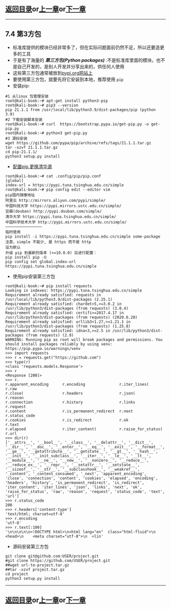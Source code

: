 ## [返回目录][catalogue]or[上一章][pre_chap]or[下一章][next_chap]
-----------------------------------------------------------------------------------

## 7.4 第3方包


+ 标准库提供的模块已经非常多了，但在实际问题面前仍然不足，所以还要造更多的工具
+ 于是有了海量的 ***第三方包(Python packages)*** :不是标准库里面的模块，也不是自己开发的，是别人开发并分享出来的，供任何人使用
+ 这些第三方包通常被放到[pypi.org网站上](https://pypi.org)
+ 要使用第三方包，就要先将它安装到本地，推荐使用 `pip`
+ 安装pip:

```
#1 从linux 包管理安装
root@kali-book:~# apt-get install python3-pip
root@kali-book:~# pip3 --version
pip 21.1.1 from /usr/local/lib/python3.9/dist-packages/pip (python 3.9)
#2 下载安装脚本安装
root@kali-book:~# curl  https://bootstrap.pypa.io/get-pip.py -o get-pip.py
root@kali-book:~# python3 get-pip.py 
#3 源码安装
wget https://github.com/pypa/pip/archive/refs/tags/21.1.1.tar.gz
tar -xzvf 21.1.1.tar.gz 
cd pip-21.1.1/
python3 setup.py install
```
+ [配置pip,更换清华源](https://mirrors.tuna.tsinghua.edu.cn/help/pypi/)

```
root@kali-book:~# cat .config/pip/pip.conf 
[global]
index-url = https://pypi.tuna.tsinghua.edu.cn/simple
root@kali-book:~# pip config edit --editor vim
pip国内镜像地址
阿里云 http://mirrors.aliyun.com/pypi/simple/
中国科技大学 https://pypi.mirrors.ustc.edu.cn/simple/
豆瓣(douban) http://pypi.douban.com/simple/
清华大学 https://pypi.tuna.tsinghua.edu.cn/simple/
中国科学技术大学 http://pypi.mirrors.ustc.edu.cn/simple/
————————————————
临时使用
pip install -i https://pypi.tuna.tsinghua.edu.cn/simple some-package
注意，simple 不能少, 是 https 而不是 http
设为默认
升级 pip 到最新的版本 (>=10.0.0) 后进行配置：
pip install pip -U
pip config set global.index-url https://pypi.tuna.tsinghua.edu.cn/simple
```

+ 使用pip安装第三方包

```
root@kali-book:~# pip install requests
Looking in indexes: https://pypi.tuna.tsinghua.edu.cn/simple
Requirement already satisfied: requests in /usr/local/lib/python3.9/dist-packages (2.25.1)
Requirement already satisfied: chardet<5,>=3.0.2 in /usr/lib/python3/dist-packages (from requests) (3.0.4)
Requirement already satisfied: certifi>=2017.4.17 in /usr/lib/python3/dist-packages (from requests) (2020.6.20)
Requirement already satisfied: urllib3<1.27,>=1.21.1 in /usr/lib/python3/dist-packages (from requests) (1.25.8)
Requirement already satisfied: idna<3,>=2.5 in /usr/lib/python3/dist-packages (from requests) (2.9)
WARNING: Running pip as root will break packages and permissions. You should install packages reliably by using venv: https://pip.pypa.io/warnings/venv   
>>> import requests
>>> r = requests.get("https://github.com")
>>> type(r)
<class 'requests.models.Response'>
>>> r
<Response [200]>
>>> r.
r.apparent_encoding      r.encoding               r.iter_lines(            r.raw
r.close(                 r.headers                r.json(                  r.reason
r.connection             r.history                r.links                  r.request
r.content                r.is_permanent_redirect  r.next                   r.status_code
r.cookies                r.is_redirect            r.ok                     r.text
r.elapsed                r.iter_content(          r.raise_for_status(      r.url
>>> dir(r)
['__attrs__', '__bool__', '__class__', '__delattr__', '__dict__', '__dir__', '__doc__', '__enter__', '__eq__', '__exit__', '__format__', '__ge__', '__getattribute__', '__getstate__', '__gt__', '__hash__', '__init__', '__init_subclass__', '__iter__', '__le__', '__lt__', '__module__', '__ne__', '__new__', '__nonzero__', '__reduce__', '__reduce_ex__', '__repr__', '__setattr__', '__setstate__', '__sizeof__', '__str__', '__subclasshook__', '__weakref__', '_content', '_content_consumed', '_next', 'apparent_encoding', 'close', 'connection', 'content', 'cookies', 'elapsed', 'encoding', 'headers', 'history', 'is_permanent_redirect', 'is_redirect', 'iter_content', 'iter_lines', 'json', 'links', 'next', 'ok', 'raise_for_status', 'raw', 'reason', 'request', 'status_code', 'text', 'url']
>>> r.status_code
200
>>> r.headers['content-type']
'text/html; charset=utf-8'
>>> r.encoding
'utf-8'
>>> r.text[:100]
'\n\n\n\n\n<!DOCTYPE html>\n<html lang="en"  class="html-fluid">\n  <head>\n    <meta charset="utf-8">\n  <lin'
```

+ 源码安装第三方包

```
git clone git@github.com:USER/project.git
#git clone https://github.com/USER/project.git
##wget url-to-project.tar.gz
##tar -xzvf project.tar.gz
cd project
python3 setup.py install
```







-----------------------------------------------------------------------------------
## [返回目录][catalogue]or[上一章][pre_chap]or[下一章][next_chap]
[pre_chap]: 2021-01-21-chap0.md
[next_chap]: 2021-01-21-chap2.md
[catalogue]: 2021-01-21-catalogue.md
